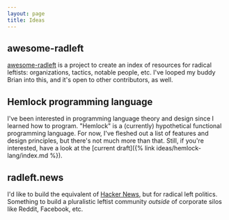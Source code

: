 ```yaml
---
layout: page
title: Ideas
---
```


## awesome-radleft

[awesome-radleft](https://github.com/radleft/awesome-radleft) is a project to
create an index of resources for radical leftists: organizations, tactics,
notable people, etc. I've looped my buddy Brian into this, and it's open to
other contributors, as well.

## Hemlock programming language

I've been interested in programming language theory and design since I learned
how to program. "Hemlock" is a (currently) hypothetical functional programming
language. For now, I've fleshed out a list of features and design principles,
but there's not much more than that. Still, if you're interested, have a look at
the [current draft]({% link ideas/hemlock-lang/index.md %}).

## radleft.news

I'd like to build the equivalent of [Hacker News](https://news.ycombinator.com),
but for radical left politics. Something to build a pluralistic leftist
community _outside_ of corporate silos like Reddit, Facebook, etc.
